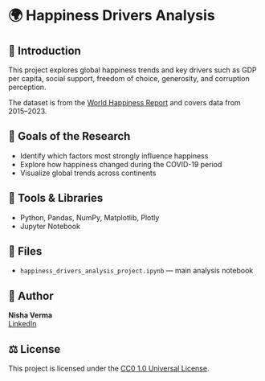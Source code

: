 # 🌍 Happiness Drivers Analysis

## 📌 Introduction
This project explores global happiness trends and key drivers such as GDP per capita, social support, freedom of choice, generosity, and corruption perception.

The dataset is from the [World Happiness Report](https://www.kaggle.com/datasets/unsdsn/world-happiness) and covers data from 2015–2023.

## 🎯 Goals of the Research
- Identify which factors most strongly influence happiness
- Explore how happiness changed during the COVID-19 period
- Visualize global trends across continents

## 🧠 Tools & Libraries
- Python, Pandas, NumPy, Matplotlib, Plotly
- Jupyter Notebook

## 📁 Files
- `happiness_drivers_analysis_project.ipynb` — main analysis notebook

## 📌 Author
**Nisha Verma**  
[LinkedIn](https://www.linkedin.com/in/nisha-verma-237a507)

## ⚖️ License
This project is licensed under the [CC0 1.0 Universal License](LICENSE).
